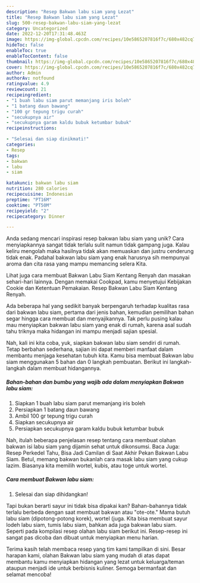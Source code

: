 ```yaml
---
description: "Resep Bakwan labu siam yang Lezat"
title: "Resep Bakwan labu siam yang Lezat"
slug: 500-resep-bakwan-labu-siam-yang-lezat
category: Uncategorized
date: 2022-12-20T17:31:48.463Z
image: https://img-global.cpcdn.com/recipes/10e5865207816f7c/680x482cq70/bakwan-labu-siam-foto-resep-utama.jpg
hideToc: false
enableToc: true
enableTocContent: false
thumbnail: https://img-global.cpcdn.com/recipes/10e5865207816f7c/680x482cq70/bakwan-labu-siam-foto-resep-utama.jpg
cover: https://img-global.cpcdn.com/recipes/10e5865207816f7c/680x482cq70/bakwan-labu-siam-foto-resep-utama.jpg
author: Admin
authorAv: notfound
ratingvalue: 4.9
reviewcount: 21
recipeingredient:
- "1 buah labu siam parut memanjang iris boleh"
- "1 batang daun bawang"
- "100 gr tepung trigu curah"
- "secukupnya air"
- "secukupnya garam kaldu bubuk ketumbar bubuk"
recipeinstructions:

- "Selesai dan siap dinikmati!"
categories:
- Resep
tags:
- bakwan
- labu
- siam

katakunci: bakwan labu siam 
nutrition: 280 calories
recipecuisine: Indonesian
preptime: "PT16M"
cooktime: "PT50M"
recipeyield: "2"
recipecategory: Dinner

---
```





Anda sedang mencari inspirasi resep bakwan labu siam yang unik? Cara menyiapkannya sangat tidak terlalu sulit namun tidak gampang juga. Kalau keliru mengolah maka hasilnya tidak akan memuaskan dan justru cenderung tidak enak. Padahal bakwan labu siam yang enak harusnya sih mempunyai aroma dan cita rasa yang mampu memancing selera Kita.





Lihat juga cara membuat Bakwan Labu Siam Kentang Renyah dan masakan sehari-hari lainnya. Dengan memakai Cookpad, kamu menyetujui Kebijakan Cookie dan Ketentuan Pemakaian. Resep Bakwan Labu Siam Kentang Renyah.

Ada beberapa hal yang sedikit banyak berpengaruh terhadap kualitas rasa dari bakwan labu siam, pertama dari jenis bahan, kemudian pemilihan bahan segar hingga cara membuat dan menyajikannya. Tak perlu pusing kalau mau menyiapkan bakwan labu siam yang enak di rumah, karena asal sudah tahu triknya maka hidangan ini mampu menjadi sajian spesial.






Nah, kali ini kita coba, yuk, siapkan bakwan labu siam sendiri di rumah. Tetap berbahan sederhana, sajian ini dapat memberi manfaat dalam membantu menjaga kesehatan tubuh kita. Kamu bisa membuat Bakwan labu siam menggunakan 5 bahan dan 0 langkah pembuatan. Berikut ini langkah-langkah dalam membuat hidangannya.

<!--inarticleads1-->

##### Bahan-bahan dan bumbu yang wajib ada dalam menyiapkan Bakwan labu siam:

1. Siapkan 1 buah labu siam parut memanjang iris boleh
1. Persiapkan 1 batang daun bawang
1. Ambil 100 gr tepung trigu curah
1. Siapkan secukupnya air
1. Persiapkan secukupnya garam kaldu bubuk ketumbar bubuk


Nah, itulah beberapa penjelasan resep tentang cara membuat olahan bakwan isi labu siam yang dijamin sehat untuk dikonsumsi. Baca Juga: Resep Perkedel Tahu, Bisa Jadi Camilan di Saat Akhir Pekan Bakwan Labu Siam. Betul, memang bakwan bukanlah cara masak labu siam yang cukup lazim. Biasanya kita memilih wortel, kubis, atau toge untuk wortel. 

<!--inarticleads2-->

##### Cara membuat Bakwan labu siam:


1. Selesai dan siap dihidangkan!

Tapi bukan berarti sayur ini tidak bisa dipakai kan? Bahan-bahannya tidak terlalu berbeda dengan saat membuat bakwan atau &#34;ote-ote.&#34; Mama butuh labu siam (dipotong-potong korek), wortel (juga. Kita bisa membuat sayur lodeh labu siam, tumis labu siam, bahkan ada juga bakwan labu siam. Seperti pada kompilasi resep olahan labu siam berikut ini. Resep-resep ini sangat pas dicoba dan dibuat untuk menyiapkan menu harian. 

Terima kasih telah membaca resep yang tim kami tampilkan di sini. Besar harapan kami, olahan Bakwan labu siam yang mudah di atas dapat membantu kamu menyiapkan hidangan yang lezat untuk keluarga/teman ataupun menjadi ide untuk berbisnis kuliner. Semoga bermanfaat dan selamat mencoba!
